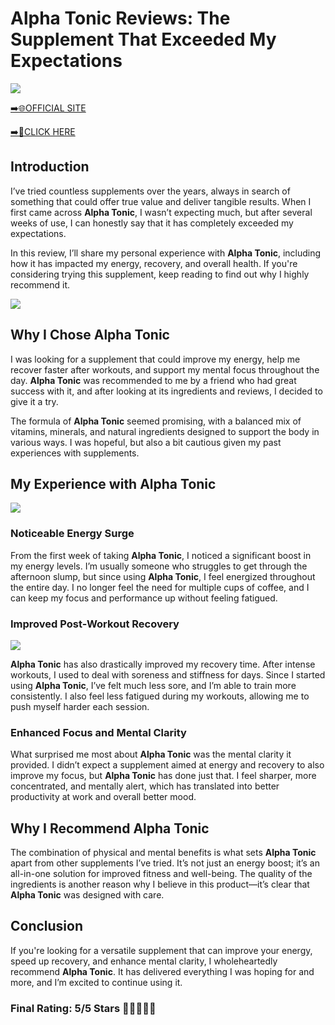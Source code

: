 # **Alpha Tonic Reviews**: The Supplement That Exceeded My Expectations

[![](https://static.vecteezy.com/system/resources/thumbnails/019/896/014/small/buy-now-gradient-button-with-cart-symbol-buy-now-illustration-png.png)](https://edetoop.top/lander/sugarpreland-1/alphatonic.html) 

[➡️🌐OFFICIAL SITE](https://edetoop.top/lander/sugarpreland-1/alphatonic.html) 

[➡️🔗CLICK HERE](https://edetoop.top/lander/sugarpreland-1/alphatonic.html) 


## Introduction

I’ve tried countless supplements over the years, always in search of something that could offer true value and deliver tangible results. When I first came across **Alpha Tonic**, I wasn’t expecting much, but after several weeks of use, I can honestly say that it has completely exceeded my expectations.

In this review, I’ll share my personal experience with **Alpha Tonic**, including how it has impacted my energy, recovery, and overall health. If you're considering trying this supplement, keep reading to find out why I highly recommend it.

[![](https://wallpapers.com/images/hd/red-order-now-button-udg4jcj4arvn8b0n-2.png)](https://edetoop.top/lander/sugarpreland-1/alphatonic.html)  

## Why I Chose **Alpha Tonic**

I was looking for a supplement that could improve my energy, help me recover faster after workouts, and support my mental focus throughout the day. **Alpha Tonic** was recommended to me by a friend who had great success with it, and after looking at its ingredients and reviews, I decided to give it a try.

The formula of **Alpha Tonic** seemed promising, with a balanced mix of vitamins, minerals, and natural ingredients designed to support the body in various ways. I was hopeful, but also a bit cautious given my past experiences with supplements.

## My Experience with **Alpha Tonic**

[![](https://static.vecteezy.com/system/resources/thumbnails/019/896/014/small/buy-now-gradient-button-with-cart-symbol-buy-now-illustration-png.png)](https://edetoop.top/lander/sugarpreland-1/alphatonic.html)

### Noticeable Energy Surge

From the first week of taking **Alpha Tonic**, I noticed a significant boost in my energy levels. I’m usually someone who struggles to get through the afternoon slump, but since using **Alpha Tonic**, I feel energized throughout the entire day. I no longer feel the need for multiple cups of coffee, and I can keep my focus and performance up without feeling fatigued.

### Improved Post-Workout Recovery

[![](https://wallpapers.com/images/hd/red-order-now-button-udg4jcj4arvn8b0n-2.png)](https://edetoop.top/lander/sugarpreland-1/alphatonic.html)  

**Alpha Tonic** has also drastically improved my recovery time. After intense workouts, I used to deal with soreness and stiffness for days. Since I started using **Alpha Tonic**, I’ve felt much less sore, and I’m able to train more consistently. I also feel less fatigued during my workouts, allowing me to push myself harder each session.

### Enhanced Focus and Mental Clarity

What surprised me most about **Alpha Tonic** was the mental clarity it provided. I didn’t expect a supplement aimed at energy and recovery to also improve my focus, but **Alpha Tonic** has done just that. I feel sharper, more concentrated, and mentally alert, which has translated into better productivity at work and overall better mood.

## Why I Recommend **Alpha Tonic**

The combination of physical and mental benefits is what sets **Alpha Tonic** apart from other supplements I’ve tried. It’s not just an energy boost; it’s an all-in-one solution for improved fitness and well-being. The quality of the ingredients is another reason why I believe in this product—it’s clear that **Alpha Tonic** was designed with care.

## Conclusion

If you're looking for a versatile supplement that can improve your energy, speed up recovery, and enhance mental clarity, I wholeheartedly recommend **Alpha Tonic**. It has delivered everything I was hoping for and more, and I’m excited to continue using it.

### Final Rating: 5/5 Stars 🌟🌟🌟🌟🌟

